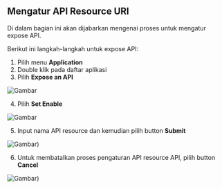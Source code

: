 ## **Mengatur API Resource URI**

Di dalam bagian ini akan dijabarkan mengenai proses untuk mengatur expose API.

Berikut ini langkah-langkah untuk expose API:

1. Pilih menu **Application**
2. Double klik pada daftar aplikasi
3. Pilih **Expose an API**

![Gambar](_screenshot/.png/?sanitize=true)

4. Pilih **Set Enable**

![Gambar](_screenshot/.png/?sanitize=true)

5. Input nama API resource dan kemudian pilih button **Submit**

![Gambar](_screenshot/.png/?sanitize=true))

6. Untuk membatalkan proses pengaturan API resource API, pilih button **Cancel**

![Gambar](_screenshot/.png/?sanitize=true))